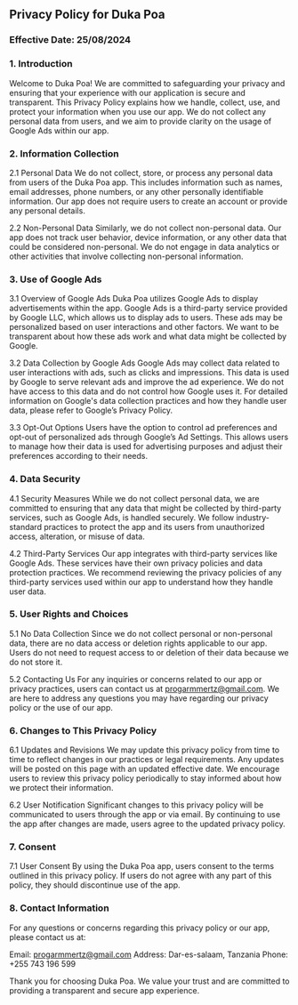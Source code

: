 ## Privacy Policy for Duka Poa

### Effective Date: 25/08/2024

### 1. Introduction

Welcome to Duka Poa! We are committed to safeguarding your privacy and ensuring that your experience with our application is secure and transparent. This Privacy Policy explains how we handle, collect, use, and protect your information when you use our app. We do not collect any personal data from users, and we aim to provide clarity on the usage of Google Ads within our app.

### 2. Information Collection

2.1 Personal Data We do not collect, store, or process any personal data from users of the Duka Poa app. This includes information such as names, email addresses, phone numbers, or any other personally identifiable information. Our app does not require users to create an account or provide any personal details.

2.2 Non-Personal Data Similarly, we do not collect non-personal data. Our app does not track user behavior, device information, or any other data that could be considered non-personal. We do not engage in data analytics or other activities that involve collecting non-personal information.

### 3. Use of Google Ads

3.1 Overview of Google Ads Duka Poa utilizes Google Ads to display advertisements within the app. Google Ads is a third-party service provided by Google LLC, which allows us to display ads to users. These ads may be personalized based on user interactions and other factors. We want to be transparent about how these ads work and what data might be collected by Google.

3.2 Data Collection by Google Ads Google Ads may collect data related to user interactions with ads, such as clicks and impressions. This data is used by Google to serve relevant ads and improve the ad experience. We do not have access to this data and do not control how Google uses it. For detailed information on Google's data collection practices and how they handle user data, please refer to Google’s Privacy Policy.

3.3 Opt-Out Options Users have the option to control ad preferences and opt-out of personalized ads through Google’s Ad Settings. This allows users to manage how their data is used for advertising purposes and adjust their preferences according to their needs.

### 4. Data Security

4.1 Security Measures While we do not collect personal data, we are committed to ensuring that any data that might be collected by third-party services, such as Google Ads, is handled securely. We follow industry-standard practices to protect the app and its users from unauthorized access, alteration, or misuse of data.

4.2 Third-Party Services Our app integrates with third-party services like Google Ads. These services have their own privacy policies and data protection practices. We recommend reviewing the privacy policies of any third-party services used within our app to understand how they handle user data.

### 5. User Rights and Choices

5.1 No Data Collection Since we do not collect personal or non-personal data, there are no data access or deletion rights applicable to our app. Users do not need to request access to or deletion of their data because we do not store it.

5.2 Contacting Us For any inquiries or concerns related to our app or privacy practices, users can contact us at progarmmertz@gmail.com. We are here to address any questions you may have regarding our privacy policy or the use of our app.

### 6. Changes to This Privacy Policy

6.1 Updates and Revisions We may update this privacy policy from time to time to reflect changes in our practices or legal requirements. Any updates will be posted on this page with an updated effective date. We encourage users to review this privacy policy periodically to stay informed about how we protect their information.

6.2 User Notification Significant changes to this privacy policy will be communicated to users through the app or via email. By continuing to use the app after changes are made, users agree to the updated privacy policy.

### 7. Consent

7.1 User Consent By using the Duka Poa app, users consent to the terms outlined in this privacy policy. If users do not agree with any part of this policy, they should discontinue use of the app.

### 8. Contact Information

For any questions or concerns regarding this privacy policy or our app, please contact us at:

Email: progarmmertz@gmail.com
Address: Dar-es-salaam, Tanzania
Phone: +255 743 196 599

Thank you for choosing Duka Poa. We value your trust and are committed to providing a transparent and secure app experience.
